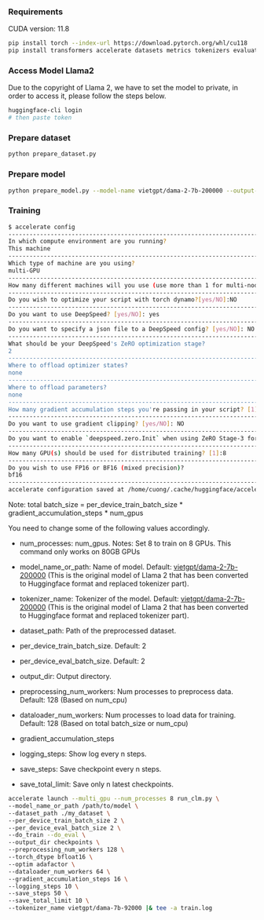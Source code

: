 ### Requirements
CUDA version: 11.8

```bash
pip install torch --index-url https://download.pytorch.org/whl/cu118
pip install transformers accelerate datasets metrics tokenizers evaluate deepspeed
```

### Access Model Llama2
Due to the copyright of Llama 2, we have to set the model to private, in order to access it, please follow the steps below.
```bash
huggingface-cli login
# then paste token
```

### Prepare dataset

```bash
python prepare_dataset.py
```

### Prepare model

```bash
python prepare_model.py --model-name vietgpt/dama-2-7b-200000 --output-path /path/to/model
```

### Training

```bash
$ accelerate config
-----------------------------------------------------------------------------------------------------------------------
In which compute environment are you running?
This machine
-----------------------------------------------------------------------------------------------------------------------
Which type of machine are you using?                                                                                                                                                                                                                   
multi-GPU
-----------------------------------------------------------------------------------------------------------------------
How many different machines will you use (use more than 1 for multi-node training)? [1]: 1
-----------------------------------------------------------------------------------------------------------------------                                                                                                                                
Do you wish to optimize your script with torch dynamo?[yes/NO]:NO
-----------------------------------------------------------------------------------------------------------------------                                                                                                                                
Do you want to use DeepSpeed? [yes/NO]: yes
-----------------------------------------------------------------------------------------------------------------------                                                                                                                                
Do you want to specify a json file to a DeepSpeed config? [yes/NO]: NO
-----------------------------------------------------------------------------------------------------------------------                                                                                                                                
What should be your DeepSpeed's ZeRO optimization stage?
2
-----------------------------------------------------------------------------------------------------------------------                                                                                                                                
Where to offload optimizer states?                                                                                                                                                                                                                     
none
-----------------------------------------------------------------------------------------------------------------------                                                                                                                                
Where to offload parameters?                                                                                                                                                                                                                           
none
-----------------------------------------------------------------------------------------------------------------------                                                                                                                                
How many gradient accumulation steps you're passing in your script? [1]: 16
-----------------------------------------------------------------------------------------------------------------------                                                                                                                                
Do you want to use gradient clipping? [yes/NO]: NO
-----------------------------------------------------------------------------------------------------------------------                                                                                                                                
Do you want to enable `deepspeed.zero.Init` when using ZeRO Stage-3 for constructing massive models? [yes/NO]: NO
-----------------------------------------------------------------------------------------------------------------------                                                                                                                                
How many GPU(s) should be used for distributed training? [1]:8
-----------------------------------------------------------------------------------------------------------------------
Do you wish to use FP16 or BF16 (mixed precision)?
bf16
-----------------------------------------------------------------------------------------------------------------------                                                                                                                                
accelerate configuration saved at /home/cuong/.cache/huggingface/accelerate/default_config.yaml
```

Note: total batch_size = per_device_train_batch_size * gradient_accumulation_steps * num_gpus

You need to change some of the following values accordingly.
- num_processes: num_gpus. Notes: Set 8 to train on 8 GPUs. This command only works on 80GB GPUs
- model_name_or_path: Name of model. Default: [vietgpt/dama-2-7b-200000](https://huggingface.co/vietgpt/dama-2-7b-200000) (This is the original model of Llama 2 that has been converted to Huggingface format and replaced tokenizer part).
- tokenizer_name: Tokenizer of the model. Default: [vietgpt/dama-2-7b-200000](https://huggingface.co/vietgpt/dama-2-7b-200000) (This is the original model of Llama 2 that has been converted to Huggingface format and replaced tokenizer part).
- dataset_path: Path of the preprocessed dataset.

- per_device_train_batch_size. Default: 2
- per_device_eval_batch_size. Default: 2
- output_dir: Output directory.
- preprocessing_num_workers: Num processes to preprocess data. Default: 128 (Based on num_cpu)
- dataloader_num_workers: Num processes to load data for training. Default: 128 (Based on total batch_size or num_cpu)
- gradient_accumulation_steps
- logging_steps: Show log every n steps.
- save_steps: Save checkpoint every n steps.
- save_total_limit: Save only n latest checkpoints.

```bash
accelerate launch --multi_gpu --num_processes 8 run_clm.py \
--model_name_or_path /path/to/model \
--dataset_path ./my_dataset \
--per_device_train_batch_size 2 \
--per_device_eval_batch_size 2 \
--do_train --do_eval \
--output_dir checkpoints \
--preprocessing_num_workers 128 \
--torch_dtype bfloat16 \
--optim adafactor \
--dataloader_num_workers 64 \
--gradient_accumulation_steps 16 \
--logging_steps 10 \
--save_steps 50 \
--save_total_limit 10 \
--tokenizer_name vietgpt/dama-7b-92000 |& tee -a train.log
```

